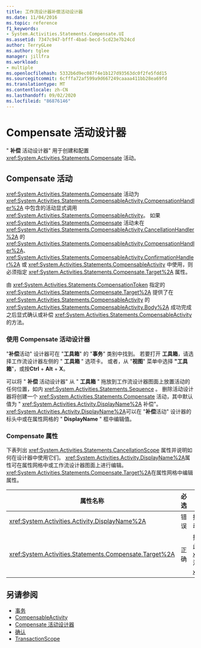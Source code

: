 ```yaml
---
title: 工作流设计器补偿活动设计器
ms.date: 11/04/2016
ms.topic: reference
f1_keywords:
- System.Activities.Statements.Compensate.UI
ms.assetid: 7347c947-bfff-4bad-becd-5cd23e7b24cd
author: TerryGLee
ms.author: tglee
manager: jillfra
ms.workload:
- multiple
ms.openlocfilehash: 5332b6d9ec087f4e1b127d93563dc0f2fe5fdd15
ms.sourcegitcommit: 6cfffa72af599a9d667249caaaa411bb28ea69fd
ms.translationtype: MT
ms.contentlocale: zh-CN
ms.lasthandoff: 09/02/2020
ms.locfileid: "86876146"
---
```

# <a name="compensate-activity-designer"></a>Compensate 活动设计器

" **补偿** 活动设计器" 用于创建和配置 <xref:System.Activities.Statements.Compensate> 活动。

## <a name="the-compensate-activity"></a>Compensate 活动

<xref:System.Activities.Statements.Compensate> 活动为 <xref:System.Activities.Statements.CompensableActivity.CompensationHandler%2A> 中包含的活动显式调用 <xref:System.Activities.Statements.CompensableActivity>。 如果 <xref:System.Activities.Statements.Compensate> 活动未在 <xref:System.Activities.Statements.CompensableActivity.CancellationHandler%2A> 的 <xref:System.Activities.Statements.CompensableActivity.CompensationHandler%2A>、<xref:System.Activities.Statements.CompensableActivity.ConfirmationHandler%2A> 或 <xref:System.Activities.Statements.CompensableActivity> 中使用，则必须指定 <xref:System.Activities.Statements.Compensate.Target%2A> 属性。

由 <xref:System.Activities.Statements.CompensationToken> 指定的 <xref:System.Activities.Statements.Compensate.Target%2A> 提供了在 <xref:System.Activities.Statements.CompensableActivity> 的 <xref:System.Activities.Statements.CompensableActivity.Body%2A> 成功完成之后显式确认或补偿 <xref:System.Activities.Statements.CompensableActivity> 的方法。

### <a name="using-the-compensate-activity-designer"></a>使用 Compensate 活动设计器

"**补偿**活动" 设计器可在 "**工具箱**" 的 "**事务**" 类别中找到。 若要打开 **工具箱**，请选择工作流设计器左侧的 " **工具箱** " 选项卡。 或者，从 "**视图**" 菜单中选择 **"工具箱**"，或按**Ctrl** + **Alt** + **X**。

可以将 " **补偿** 活动设计器" 从 " **工具箱** " 拖放到工作流设计器图面上放置活动的任何位置，如内 <xref:System.Activities.Statements.Sequence> 。 删除活动设计器将创建一个 <xref:System.Activities.Statements.Compensate> 活动，其中默认值为 " <xref:System.Activities.Activity.DisplayName%2A> 补偿"。 <xref:System.Activities.Activity.DisplayName%2A>可以在 "**补偿**活动" 设计器的标头中或在属性网格的 " **DisplayName** " 框中编辑值。

### <a name="the-compensate-properties"></a>Compensate 属性

下表列出 <xref:System.Activities.Statements.CancellationScope> 属性并说明如何在设计器中使用它们。 <xref:System.Activities.Activity.DisplayName%2A>属性可在属性网格中或工作流设计器图面上进行编辑。 <xref:System.Activities.Statements.Compensate.Target%2A>在属性网格中编辑属性。

|属性名称|必选|使用情况|
|-|--------------|-|
|<xref:System.Activities.Activity.DisplayName%2A>|错误|指定 <xref:System.Activities.Statements.Compensate> 活动的可选友好名称。 默认值为 Compensate。|
|<xref:System.Activities.Statements.Compensate.Target%2A>|正确|指定 <xref:System.Activities.InArgument%601>，它包含此 <xref:System.Activities.Statements.CompensationToken> 活动的 <xref:System.Activities.Statements.Compensate>。|

## <a name="see-also"></a>另请参阅

- [事务](../workflow-designer/transaction-activity-designers.md)
- [CompensableActivity](../workflow-designer/compensableactivity-activity-designer.md)
- [Compensate 活动设计器](../workflow-designer/compensate-activity-designer.md)
- [确认](../workflow-designer/confirm-activity-designer.md)
- [TransactionScope](../workflow-designer/transactionscope-activity-designer.md)